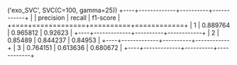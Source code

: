 
('exo_SVC', SVC(C=100, gamma=25))
+----+-------------+----------+------------+
|    |   precision |   recall |   f1-score |
+====+=============+==========+============+
|  1 |    0.889764 | 0.965812 |   0.92623  |
+----+-------------+----------+------------+
|  2 |    0.85489  | 0.844237 |   0.84953  |
+----+-------------+----------+------------+
|  3 |    0.764151 | 0.613636 |   0.680672 |
+----+-------------+----------+------------+